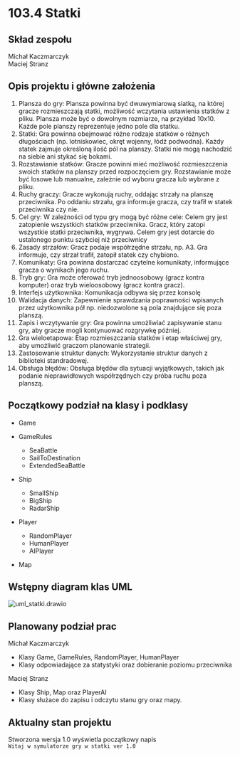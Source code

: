 # 103.4 Statki

## Skład zespołu
Michał Kaczmarczyk  
Maciej Stranz
## Opis projektu i główne założenia
1. Plansza do gry:
Plansza powinna być dwuwymiarową siatką, na której gracze rozmieszczają statki, możliwość wczytania ustawienia statków z pliku.
Plansza może być o dowolnym rozmiarze, na przykład 10x10.
Każde pole planszy reprezentuje jedno pole dla statku.
2. Statki:
Gra powinna obejmować różne rodzaje statków o różnych długościach (np. lotniskowiec, okręt wojenny, łódź podwodna).
Każdy statek zajmuje określoną ilość pól na planszy.
Statki nie mogą nachodzić na siebie ani stykać się bokami.
3. Rozstawianie statków:
Gracze powinni mieć możliwość rozmieszczenia swoich statków na planszy przed rozpoczęciem gry.
Rozstawianie może być losowe lub manualne, zależnie od wyboru gracza lub wybrane z pliku.
4. Ruchy graczy:
Gracze wykonują ruchy, oddając strzały na planszę przeciwnika.
Po oddaniu strzału, gra informuje gracza, czy trafił w statek przeciwnika czy nie.
5. Cel gry:
W zależności od typu gry mogą być różne cele:
Celem gry jest zatopienie wszystkich statków przeciwnika.
Gracz, który zatopi wszystkie statki przeciwnika, wygrywa.
Celem gry jest dotarcie do ustalonego punktu szybciej niż przeciwnicy
6. Zasady strzałów:
Gracz podaje współrzędne strzału, np. A3.
Gra informuje, czy strzał trafił, zatopił statek czy chybiono.
7. Komunikaty:
Gra powinna dostarczać czytelne komunikaty, informujące gracza o wynikach jego ruchu.
8. Tryb gry:
Gra może oferować tryb jednoosobowy (gracz kontra komputer) oraz tryb wieloosobowy (gracz kontra gracz).
9. Interfejs użytkownika:
Komunikacja odbywa się przez konsolę
10. Walidacja danych:
Zapewnienie sprawdzania poprawności wpisanych przez użytkownika pół np. niedozwolone są pola znajdujące się poza planszą.
11. Zapis i wczytywanie gry:
Gra powinna umożliwiać zapisywanie stanu gry, aby gracze mogli kontynuować rozgrywkę później.
12. Gra wieloetapowa:
Etap rozmieszczania statków i etap właściwej gry, aby umożliwić graczom planowanie strategii.
13. Zastosowanie struktur danych:
Wykorzystanie struktur danych z biblioteki standradowej. 
14. Obsługa błędów:
Obsługa błędów dla sytuacji wyjątkowych, takich jak podanie nieprawidłowych współrzędnych czy próba ruchu poza planszą.
## Początkowy podział na klasy i podklasy

-  Game

-  GameRules
    - SeaBattle
    - SailToDestination
    - ExtendedSeaBattle
-  Ship
    - SmallShip
    - BigShip
    - RadarShip
-  Player
    - RandomPlayer
    - HumanPlayer
    - AIPlayer
-  Map

## Wstępny diagram klas UML
![uml_statki.drawio](/uploads/601f0317cb058c9d87de30a45ddd7402/uml_statki.drawio.png)

## Planowany podział prac
Michał Kaczmarczyk
- Klasy Game, GameRules, RandomPlayer, HumanPlayer
- Klasy odpowiadające za statystyki oraz dobieranie poziomu przeciwnika      

Maciej Stranz
- Klasy Ship, Map oraz PlayerAI
- Klasy służace do zapisu i odczytu stanu gry oraz mapy.

## Aktualny stan projektu

Stworzona wersja 1.0 wyświetla początkowy napis  
```Witaj w symulatorze gry w statki ver 1.0```